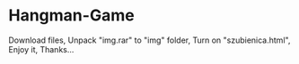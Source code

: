 # Hangman-Game
Download files,
Unpack "img.rar" to "img" folder,
Turn on "szubienica.html",
Enjoy it,
Thanks...

